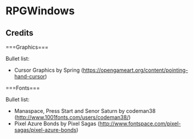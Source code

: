 # RPGWindows

## Credits

===Graphics===

Bullet list:
* Cursor Graphics by Spring (https://opengameart.org/content/pointing-hand-cursor)

===Fonts===

Bullet list:
* Manaspace, Press Start and Senor Saturn by codeman38 (http://www.1001fonts.com/users/codeman38/)
* Pixel Azure Bonds by Pixel Sagas (http://www.fontspace.com/pixel-sagas/pixel-azure-bonds)